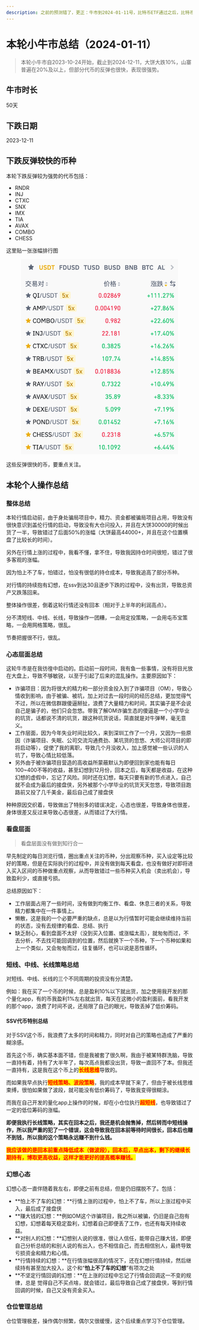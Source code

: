 ```yaml
---
description: 之前的预测错了，更正：牛市到2024-01-11号，比特币ETF通过之后，比特币冲高，以太坊系列代币拉升，然后行情下跌。
---
```


# 本轮小牛市总结（2024-01-11）

> 本轮小牛市自2023-10-24开始，截止到2024-12-11，大饼大跌10%，山寨普遍在20%及以上，但部分代币的反弹也很快，表现很强势。

## 牛市时长

50天

## 下跌日期

2023-12-11

## 下跌反弹较快的币种

本轮下跌反弹较为强势的代币包括：

* RNDR
* INJ
* CTXC
* SNX
* IMX
* TIA
* AVAX
* COMBO
* CHESS

这里贴一张涨幅排行图

<figure><img src="../.gitbook/assets/image.png" alt=""><figcaption></figcaption></figure>

这些反弹很快的币，要重点关注。

## 本轮个人操作总结

### 整体总结

本轮行情启动前，由于身处骗局项目中，精力、资金都被骗局项目占用，导致没有很快意识到盖伦行情的启动，导致没有大仓问投入，并且在大饼30000的时候出货了一半，导致错过了后面50%的涨幅（大饼最高44000+，并且在这个位置横盘了比较长的时间）。

另外在行情上涨的过程中，我看不懂，拿不住，导致我因持仓时间很短，错过了很多客观的涨幅。

因为怕上不了车，怕错过，怕没有很低的持仓成本，导致我追高了部分币种。

对行情的持续抱有幻想，在ssv到达30且逐步下跌的过程中，没有出货，导致总资产又跌落回来。

整体操作很差，倒着这轮行情还没有回本（相对于上半年的利润高点）。

分不清短线、中线、长线，导致操作一团糟，一会用定投策略，一会用屯币宝策略，一会用网格策略，很乱。

节奏把握很不行，很乱。

### 心态层面总结

这轮牛市是在我彷徨中启动的。启动前一段时间，我有鱼一些事情，没有将目光放在大盘上，导致不够敏锐，以至于引起了后来的混乱操作。主要原因如下：

* 诈骗项目：因为将很大的精力和一部分资金投入到了诈骗项目（OM），导致心情收到影响，由于被骗、被坑，加上对过去一段时间的经历总结，更加觉得气不过，所以在微信群跟傻逼掰扯，浪费了大量精力和时间，其实骗子是不会说自己是骗子的，他们只会忽悠。带我了解OM诈骗生态的傻逼是一个小学毕业的坑货，话都说不清的坑货，跟这种坑货说话，简直就是对牛弹琴，毫无意义。
* 工作层面，因为今年失业时间比较久，来到深圳工作了一个月，又因为一些原因（诈骗项目、失眠、公司交流沟通费劲、某坑货的忽悠、大师公司项目的即将启动等），促使了我的离职，导致几个月没收入，加上感觉被一些认识的人坑了，导致心情比较低落。
* 另外由于被诈骗项目营造的高收益所蒙蔽默认为即便回到家也能有每日100\~400不等的收益，甚至幻想到12月份，回本之后，每天都是收益，在这种幻想的虚假中，忘记了风险。同时还在幻想，每天只要有新的节点进入，自己就不会成为最后的接盘侠，另外被那个小学毕业的坑货天天忽悠，导致项目跑路前又投了几千美金，最后自己成了接盘侠

种种原因交织着，导致做出了特别多的错误决定，心态也很差，导致身体也很差，身体很差又反过来导致心态很差，从而错过了大行情。



### 看盘层面

> 看盘层面没有做到知行合一

早先制定的每日浏览行情，圈出重点关注的币种，分出观察币种，买入设定等比较好的策略，但是在实际执行的过程中，并没有做到每天看盘，也没有做好对即将进入买入区间的币种做重点观察，从而导致错过一些币种买入机会（卖出机会），导致盈利少，或直接亏损。

总结原因如下：

* 工作层面占用了一些时间，没有做到均衡工作、看盘、休息三者的关系，导致精力都集中在一件事情上。
* 懒散，这是我的一个必要严重的缺点，总是以为行情暂时可能会继续维持当前的状态，没有去规律的看盘、总结、执行
* 缺乏耐心，看到盘面不太好（没到买入位置、或涨幅太高），就匆匆而过，不去分析，不去找可能回调到的位置，然后就换下一个币种，下一个币种如果和上一个类似，又会匆匆而过，往复循环，也可以说是恶性循环。

### 短线、中线、长线策略总结

对短线、中线、长线的三个不同周期的投资没有分清楚。

例如：我在买了一个币的时候，总是盈利10%以下就出货，加之使用我开发的那个量化app，有的币我盈利1%左右就出货，每天在这微小的盈利面前，看我开发的那个app，浪费了时间不说，还局限了自己的眼光，导致丢掉了低价筹码。

#### SSV代币特别总结

对于SSV这个币，我浪费了太多的时间和精力，同时对自己的策略也造成了严重的糊涂感。

首先这个币，确实基本面不错，但是我被套了很久啊，我由于被某特群洗脑，导致一直持有着，持有了大半年了，每次高点我都没出货，导致一直回不了本。但我还一直持有，这是我在这个币上的<mark style="color:red;">**长线思维**</mark>导致的。

而如果我早点执行<mark style="color:red;">**短线策略、波段策略**</mark>，我的成本早就下来了，但由于被长线思维束缚，很怕如果做了波段，就可能没有低价筹码了，导致我变得很糊涂。

而我在自己开发的量化app上操作的时候，却在小仓位执行<mark style="color:red;">**超短线**</mark>，也导致错过了一定的低位筹码的涨幅。

**即便我执行长线策略，其实在回本之后，我还是机会抛售掉，然后转而中短线操作，所以我严重的犯了一个错误，这会导致我在回本前等待时间很长，回本后也赚不到钱，所以我的这个策略永远赚不到什么钱。**

<mark style="color:red;">**我应该做的是回本前重点降低成本（做波段），回本后，早点出本，剩下的继续长期持有，博取更高收益，这样才能更好的提高概率赚钱。**</mark>

### 幻想心态

幻想心态一直伴随着我左右，即便之前有总结，但是仍旧摆脱不了。包括：

* **怕上不了车的幻想：**行情上涨的过程中，怕上不了车，所以上涨过程中买入，最后成了接盘侠
* **赚大钱的幻想：**例如OM这个诈骗项目，我之所以被骗，仍旧是自己抱有幻想，幻想着每天稳定盈利，幻想着自己即便丢了工作，也还有每天持续收益。
* **对别人的幻想：**幻想别人说的很准，很让人信任，能带自己赚大钱，即便自己分析总结的和别人说的有出入，也不相信自己，而去相信别人，最终导致亏损资金和精力和心情。
* **行情持续的幻想：**在行情涨幅很高的情况下，还在幻想行情持续，然后继续持有甚至加大投入，这个和“**怕上不了车的幻想**”有项次之处
* **不坚定行情回调的幻想：**在上涨的过程中忘记了行情会回调这一不变的规律，总是 觉得自己不买点啥，就会错过，最后导致自己成了接盘侠，等到行情回调的时候，自己又没有资金买入。

### 仓位管理总结

仓位管理极差，操作偶尔频繁，偶尔又很缓慢，这个后续重点学习下仓位管理。
